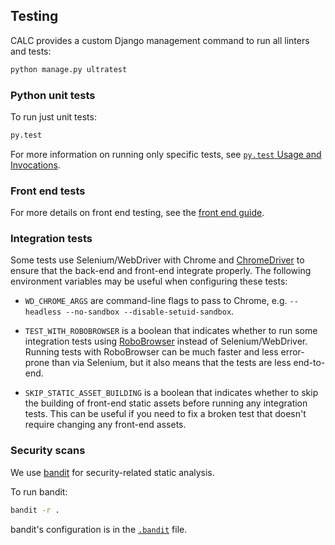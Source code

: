 ## Testing

CALC provides a custom Django management command to run all linters and tests:

```sh
python manage.py ultratest
```

### Python unit tests

To run just unit tests:

```sh
py.test
```

For more information on running only specific tests, see
[`py.test` Usage and Invocations][pytest].

### Front end tests

For more details on front end testing, see the [front end guide](frontend.md).

### Integration tests

Some tests use Selenium/WebDriver with Chrome and [ChromeDriver][] to
ensure that the back-end and front-end integrate properly. The
following environment variables may be useful when configuring these
tests:

* `WD_CHROME_ARGS` are command-line flags to pass to Chrome,
  e.g. `--headless --no-sandbox --disable-setuid-sandbox`.

* `TEST_WITH_ROBOBROWSER` is a boolean that indicates whether to run
  some integration tests using [RoboBrowser][] instead of Selenium/WebDriver.
  Running tests with RoboBrowser can be much faster and less error-prone
  than via Selenium, but it also means that the tests are less end-to-end.

* `SKIP_STATIC_ASSET_BUILDING` is a boolean that indicates whether to
  skip the building of front-end static assets before running any
  integration tests. This can be useful if you need to fix a broken
  test that doesn't require changing any front-end assets.

[ChromeDriver]: https://sites.google.com/a/chromium.org/chromedriver/
[RoboBrowser]: http://robobrowser.readthedocs.io/

### Security scans

We use [bandit](https://github.com/openstack/bandit) for security-related
static analysis.

To run bandit:

```sh
bandit -r .
```

bandit's configuration is in the [`.bandit`](../.bandit) file.

[pytest]: https://pytest.org/latest/usage.html
